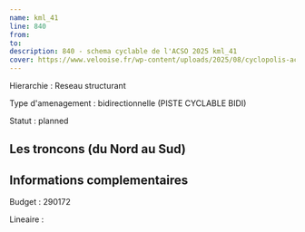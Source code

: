 ```yaml
---
name: kml_41 
line: 840
from: 
to:  
description: 840 - schema cyclable de l'ACSO 2025 kml_41 
cover: https://www.velooise.fr/wp-content/uploads/2025/08/cyclopolis-acso-840.jpg
---
```

Hierarchie : Reseau structurant

Type d'amenagement : bidirectionnelle (PISTE CYCLABLE BIDI)

Statut : planned

## Les troncons (du Nord au Sud)

## Informations complementaires

Budget  : 290172 

Lineaire :

